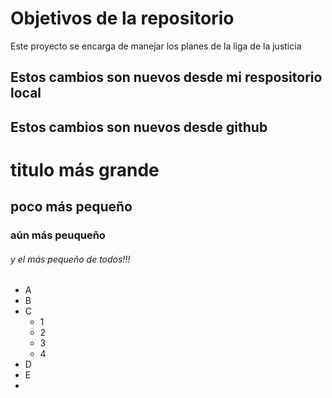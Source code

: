 # Objetivos de la repositorio

Este proyecto se encarga de manejar los planes de la liga de la justicia


## Estos cambios son nuevos desde mi respositorio local
## Estos cambios son nuevos desde github





# titulo más grande
## poco más pequeño
### aún más peuqueño
###### y el más pequeño de todos!!!

* A
* B
* C
  * 1
  * 2
  * 3
  * 4
* D
* E
* 
